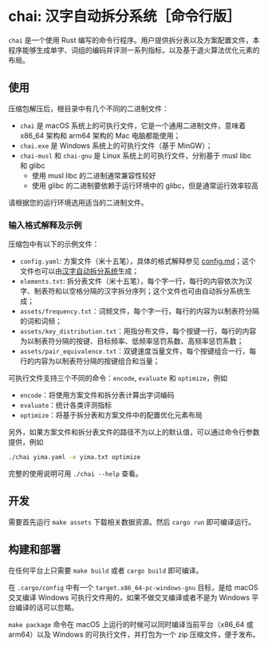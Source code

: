 # chai: 汉字自动拆分系统［命令行版］

`chai` 是一个使用 Rust 编写的命令行程序。用户提供拆分表以及方案配置文件，本程序能够生成单字、词组的编码并评测一系列指标，以及基于退火算法优化元素的布局。

## 使用

压缩包解压后，根目录中有几个不同的二进制文件：

- `chai` 是 macOS 系统上的可执行文件，它是一个通用二进制文件，意味着 x86_64 架构和 arm64 架构的 Mac 电脑都能使用；
- `chai.exe` 是 Windows 系统上的可执行文件（基于 MinGW）；
- `chai-musl` 和 `chai-gnu` 是 Linux 系统上的可执行文件，分别基于 musl libc 和 glibc
  - 使用 musl libc 的二进制通常兼容性较好
  - 使用 glibc 的二进制要依赖于运行环境中的 glibc，但是通常运行效率较高

请根据您的运行环境选用适当的二进制文件。

### 输入格式解释及示例

压缩包中有以下的示例文件：

- `config.yaml`: 方案文件（米十五笔），具体的格式解释参见 [config.md](https://github.com/hanzi-chai/docs/blob/main/docs/tutorial/config.md)；这个文件也可以由[汉字自动拆分系统](https://chaifen.app/)生成；
- `elements.txt`: 拆分表文件（米十五笔），每个字一行，每行的内容依次为汉字、制表符和以空格分隔的汉字拆分序列；这个文件也可由自动拆分系统生成；
- `assets/frequency.txt`：词频文件，每个字一行，每行的内容为以制表符分隔的词和词频；
- `assets/key_distribution.txt`：用指分布文件，每个按键一行，每行的内容为以制表符分隔的按键、目标频率、低频率惩罚系数、高频率惩罚系数；
- `assets/pair_equivalence.txt`：双键速度当量文件，每个按键组合一行，每行的内容为以制表符分隔的按键组合和当量；

可执行文件支持三个不同的命令：`encode`, `evaluate` 和 `optimize`，例如

- `encode`：将使用方案文件和拆分表计算出字词编码
- `evaluate`：统计各类评测指标
- `optimize`：将基于拆分表和方案文件中的配置优化元素布局

另外，如果方案文件和拆分表文件的路径不为以上的默认值，可以通过命令行参数提供，例如

```bash
./chai yima.yaml -e yima.txt optimize
```

完整的使用说明可用 `./chai --help` 查看。

## 开发

需要首先运行 `make assets` 下载相关数据资源。然后 `cargo run` 即可编译运行。

## 构建和部署

在任何平台上只需要 `make build` 或者 `cargo build` 即可编译。

在 `.cargo/config` 中有一个 `target.x86_64-pc-windows-gnu` 目标，是给 macOS 交叉编译 Windows 可执行文件用的，如果不做交叉编译或者不是为 Windows 平台编译的话可以忽略。

`make package` 命令在 macOS 上运行的时候可以同时编译当前平台（x86_64 或 arm64）以及 Windows 的可执行文件，并打包为一个 zip 压缩文件，便于发布。
